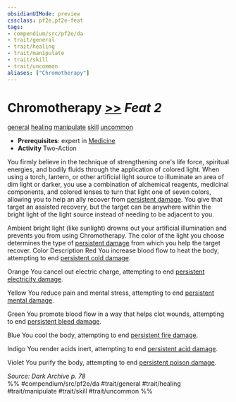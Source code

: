 ```yaml
---
obsidianUIMode: preview
cssclass: pf2e,pf2e-feat
tags:
- compendium/src/pf2e/da
- trait/general
- trait/healing
- trait/manipulate
- trait/skill
- trait/uncommon
aliases: ["Chromotherapy"]
---
```

# Chromotherapy  [>>](../../Rules/core-rulebook/chapter-9-playing-the-game.md#Actions "Two-Action") *Feat 2*  
[general](../../Rules/traits/general.md)  [healing](../../Rules/traits/healing.md)  [manipulate](../../Rules/traits/manipulate.md)  [skill](../../Rules/traits/skill.md)  [uncommon](../../Rules/traits/uncommon.md)  

- **Prerequisites**: expert in [Medicine](../skills.md#Medicine)
- **Activity** Two-Action

You firmly believe in the technique of strengthening one's life force, spiritual energies, and bodily fluids through the application of colored light. When using a torch, lantern, or other artificial light source to illuminate an area of dim light or darker, you use a combination of alchemical reagents, medicinal components, and colored lenses to turn that light one of seven colors, allowing you to help an ally recover from [persistent damage](../../Rules/conditions.md#Persistent%20Damage). You give that target an assisted recovery, but the target can be anywhere within the bright light of the light source instead of needing to be adjacent to you.

Ambient bright light (like sunlight) drowns out your artificial illumination and prevents you from using Chromotherapy. The color of the light you choose determines the type of [persistent damage](../../Rules/conditions.md#Persistent%20Damage) from which you help the target recover. Color Description Red You increase blood flow to heat the body, attempting to end [persistent cold damage](../../Rules/conditions.md#Persistent%20Damage).

Orange You cancel out electric charge, attempting to end [persistent electricity damage](../../Rules/conditions.md#Persistent%20Damage).

Yellow You reduce pain and mental stress, attempting to end [persistent mental damage](../../Rules/conditions.md#Persistent%20Damage).

Green You promote blood flow in a way that helps clot wounds, attempting to end [persistent bleed damage](../../Rules/conditions.md#Persistent%20Damage).

Blue You cool the body, attempting to end [persistent fire damage](../../Rules/conditions.md#Persistent%20Damage).

Indigo You render acids inert, attempting to end [persistent acid damage](../../Rules/conditions.md#Persistent%20Damage).

Violet You purify the body, attempting to end [persistent poison damage](../../Rules/conditions.md#Persistent%20Damage).

*Source: Dark Archive p. 78*  
%% #compendium/src/pf2e/da #trait/general #trait/healing #trait/manipulate #trait/skill #trait/uncommon %%